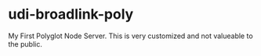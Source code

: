 # udi-broadlink-poly
My First Polyglot Node Server.
This is very customized and not valueable to the public. 
